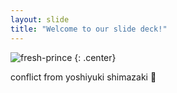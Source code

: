 ```yaml
---
layout: slide
title: "Welcome to our slide deck!"
---
```


![fresh-prince](https://cloud.githubusercontent.com/assets/16547949/25400882/f44a7464-29c1-11e7-8f45-327d67cb961a.jpg)
{: .center}

conflict from yoshiyuki shimazaki :tada:
